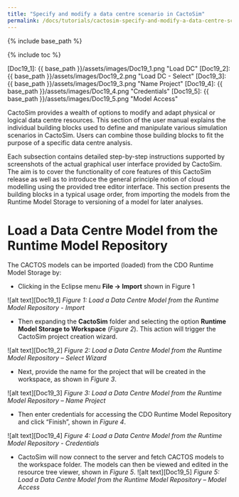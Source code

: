 ```yaml
---
title: "Specify and modify a data centre scenario in CactoSim"
permalink: /docs/tutorials/cactosim-specify-and-modify-a-data-centre-scenario/
---
```


{% include base_path %}

{% include toc %}

[Doc19_1]: {{ base_path }}/assets/images/Doc19_1.png "Load DC"
[Doc19_2]: {{ base_path }}/assets/images/Doc19_2.png "Load DC - Select"
[Doc19_3]: {{ base_path }}/assets/images/Doc19_3.png "Name Project"
[Doc19_4]: {{ base_path }}/assets/images/Doc19_4.png "Credentials"
[Doc19_5]: {{ base_path }}/assets/images/Doc19_5.png "Model Access"

CactoSim provides a wealth of options to modify and adapt physical or logical data centre resources. This section of the user manual explains the individual building blocks used to define and manipulate various simulation scenarios in CactoSim. Users can combine those building blocks to fit the purpose of a specific data centre analysis. 

Each subsection contains detailed step-by-step instructions supported by screenshots of the actual graphical user interface provided by CactoSim. The aim is to cover the functionality of core features of this CactoSim release as well as to introduce the general principle notion of cloud modelling using the provided tree editor interface. This section presents the building blocks in a typical usage order, from importing the models from the Runtime Model Storage to versioning of a model for later analyses.

# Load a Data Centre Model from the Runtime Model Repository
The CACTOS models can be imported (loaded) from the CDO Runtime Model Storage by:

- Clicking in the Eclipse menu __File -> Import__ shown in Figure 1

![alt text][Doc19_1]
*Figure 1: Load a Data Centre Model from the Runtime Model Repository - Import*

- Then expanding the __CactoSim__ folder and selecting the option __Runtime Model Storage to Workspace__ (*Figure 2*). This action will trigger the CactoSim project creation wizard.

![alt text][Doc19_2]
*Figure 2: Load a Data Centre Model from the Runtime Model Repository – Select Wizard*

- Next, provide the name for the project that will be created in the workspace, as shown in *Figure 3*.

![alt text][Doc19_3]
*Figure 3: Load a Data Centre Model from the Runtime Model Repository – Name Project*

- Then enter credentials for accessing the CDO Runtime Model Repository and click “Finish”, shown in *Figure 4*.

![alt text][Doc19_4]
*Figure 4: Load a Data Centre Model from the Runtime Model Repository - Credentials*

- CactoSim will now connect to the server and fetch CACTOS models to the workspace folder. The models can then be viewed and edited in the resource tree viewer, shown in *Figure 5*.
![alt text][Doc19_5]
*Figure 5: Load a Data Centre Model from the Runtime Model Repository – Model Access*


